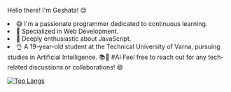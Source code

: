 Hello there! I'm Geshata! 😊

<li>😅 I'm a passionate programmer dedicated to continuous learning.</li>
<li>🔧 Specialized in Web Development.</li>
<li>🧡 Deeply enthusiastic about JavaScript.</li>
<li>👌 A 19-year-old student at the Technical University of Varna, pursuing studies in Artificial Intelligence. 📚🤖 #AI
Feel free to reach out for any tech-related discussions or collaborations! 😄</li>
 
[![Top Langs](https://github-readme-stats.vercel.app/api/top-langs/?username=g3shaa&langs_count=8)](https://github.com/anuraghazra/github-readme-stats)




